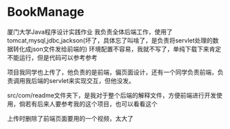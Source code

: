 # BookManage
 
厦门大学Java程序设计实践作业
我负责全体后端工作，使用了tomcat,mysql,jdbc,jackson(坏了，具体忘了叫啥了，是负责将servlet处理的数据转化成json文件发给前端的)
环境配置不容易，我就不写了，单纯下载下来肯定不能运行，但是代码可以参考参考

项目我同学也上传了，他负责的是前端，偏页面设计，还有一个同学负责前端，负责调用我后端的servlet来实现交互，但他没发。

src/com/readme文件夹下，是我对于整个后端的解释文件，方便前端进行开发使用，倘若有后来人要参考我的这个项目，也可以看看这个

上传时删除了前端页面要用的一个视频，太大了
